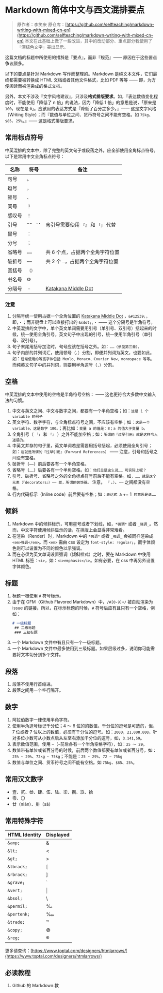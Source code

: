 # Markdown 简体中文与西文混排要点

> 原作者：李笑来
> 原仓库：[https://github.com/selfteaching/markdown-writing-with-mixed-cn-en](https://github.com/selfteaching/markdown-writing-with-mixed-cn-en)
> 本文在此基础上做了一些改进，其中的改动部分、重点部分我使用了「深棕色文字」突出显示。

这篇文档的标题中所使用的措辞是『要点』，而非『规范』—— 原因在于这些要点争议颇多。

以下的要点是针对 Markdown 写作而整理的。Markdown 是纯文本文件，它们最终都需要被转换成 HTML 文档或者其他文件格式，比如 PDF 等等 —— 即，为方便阅读而被渲染成的格式文档。

另外，本文不涉及『文字风格建议』，只涉及**格式排版要求**。如，『表达数值变化程度时，不能使用「降低了 n 倍」的说法，因为「降低 1 倍」的意思是说，「原来是 `100`，现在是 `0`」。应该用的表达方式是『降低了百分之多少。』—— 这是文字风格（Writing Style）；而『数值与单位之间、货币符号之间不能有空格。如 `75kg`、`$85`、`25%`。』—— 这是格式排版要求。

## 常用标点符号
中英混排的文本中，除了完整的英文句子或段落之外，应全部使用全角标点符号。  
以下是常用中文全角标点符号：



| 名称 | 符号 | 备注 |
| --- | --- | --- |
| 句号 | `。` |  |
| 逗号 | `，` |  |
| 顿号 | `、` |  |
| 问号 | `？` |  |
| 感叹号 | `！` |  |
| 引号 | `“”`   `‘’` | 弯引号需要使用 `『』` 和 `「」` 代替 |
| 冒号 | `：` |  |
| 分号 | `；` |  |
| 省略号 | `……` | 共 6 个点，占据两个全角字符位置 |
| 破折号 | `——` | 共 2 个 `—`，占据两个全角字符位置 |
| 圆括号 | `（）` |  |
| 书名号 | `《》` |  |
| 分隔号 | `・` | [Katakana Middle Dot](https://en.wikipedia.org/wiki/Interpunct) |

### 注意

1. 分隔号统一使用占据一个全角位置的 [Katakana Middle Dot](https://en.wikipedia.org/wiki/Interpunct) ，`&#12539;`，即，`・`；而非键盘上可以直接打出的 `&sdot;`，`・` —— 这个分隔号是半角符号。
1. 中英混排的文字中，单个英文单词需要用引号（单引号、双引号）括起来的时候，统一使用全角引号。英文句子中出现的引号，统一使用半角引号（单引号、双引号）。
1. 句子末尾用括号加注时，句号应该在括号之外。如：`……（参见第三章）。`
1. 句子内部的并列词汇，使用顿号（`、`）分割，即便并列词为英文，也要如此。如：`经常使用的等宽字体包括 Menlo、Monaco、Courier New、monospace 等等`。而纯英文句子中的并列词，则要用半角逗号（`,`）分割。

## 空格

中英混排的文本中使用的空格是半角符号空格： —— 这也更符合大多数中文输入法的习惯。

1. 中文与英文之间、中文与数字之间，都要有一个半角空格；如：`这是 1 个 variable 的例子`
1. 英文字符、数字字符，与全角标点符号之间，不应该有空格；如：`这是一个 variable，这是数字 100。`；再比如：`变量 a 的值是：8；a 的值大于变量 b。`
1. 全角引号（ `「」` 和 `『』` ）之外不能加空格；如：`所谓的『过早引用』就是这样令人迷惑的。`
1. 中英文并存的句子里，英文单词若是需要用括号括起，必须使用全角引号；如：`这就是所谓的『过早引用』（Forward References）` —— 注意，引号和括号之间没有空格。
1. 破折号（`——`）前后要各有一个半角空格。
1. 省略号（`……`）后要各有一个半角空格。如：`他们总是这么说…… 可实际上呢？`
1. 引号、破折号、省略号之外的全角标点符号前后不能有空格。如，`…… 就是这个元素（『decorators』）—— 即，所谓的装饰器。` 注意， `『` 、`）`、`——` 之间都没有空格。
1. 行内代码标示（Inline code）前后要有空格；如：`表达式 `a += 1` 的意思是说……`

## 倾斜

1. Markdown 中的倾斜标示，可用星号或者下划线，如，`*强调*` 或者 `_强调_`。然而，中文字符使用倾斜显示的话，在排版上会显得非常难看。
1. 在渲染（Render）时，Markdown 中的 `*强调*` 或者 `_强调_` 会被同样渲染成 `<em>强调</em>`。而 `<em>` 需由 css 设定为 `font-style: regular;`，而字体颜色则可以设置为不同的颜色以示强调。
1. 而在必须为英文单词设置强调（倾斜样式）之时，要在 Markdown 中使用 HTML 标签：`<i>`，如：`<i>emphasis</i>`。如有必要，在 css 中再另外设置字体颜色。

## 标题

1. 标题一概使用 `#` 符号标示。
2. 由于在 GFM（Github Flavored Markdown）中，`/#[0-9]+/` 被自动渲染为 issue 的链接，所以，在标示标题的时候，`#` 符号后应有且只有一个空格，例如：
   ```markdown
   # 一级标题
    ## 二级标题
    ### 三级标题
   ```
3. 一个 Markdown 文件中有且只有一个一级标题。
4. 一个 Markdown 文件中最多使用到三级标题。如果层级过多，说明你可能需要将文本切分到多个文件。

## 段落

1. 段落不使用行首缩进。
2. 段落之间用一个空行隔开。

## 数字

1. 阿拉伯数字一律使用半角字符。
1. 使用半角逗号标记千分位；4 ～ 6 位的的数值，千分位的逗号是可选的，但，7 位或者 7 位以上的数值，必须有千分位的逗号。如：`2000`，`21,000,000`。针对多位小数可从小数点后从左至右添加千分位的逗号，如，`3.141,59`。
1. 表示数值范围，使用 `~`（`~`前后各有一个半角空格字符），如：`25 ～ 29`。
1. 数值带有单位或者百分号的时候，前后两个数值都要有单位或者百分号，如：`25% ~ 29%`、`72kg ~ 75kg`；不能是：`25 ~ 29%`、`72 ~ 75kg`
1. 数值与单位之间、货币符号之间不能有空格。如 `75kg`、`$85`、`25%`。

## 常用汉文数字

- 壹、贰、叁、肆、伍、陆、柒、捌、玖、拾
- 零、〇
- 廿（niàn）、卅（sà）

## 常用特殊字符

| HTML Identity | Displayed |
| --- | --- |
| `&amp;` | & |
| `&lt;` | < |
| `&gt;` | > |
| `&lbrack;` | [ |
| `&rbrack;` | ] |
| `&grave;` | ` |
| `&vert;` | &#124; |
| `&bsol;` | \\ |
| `&permil;` | ‰ |
| `&pertenk;` | ‱ |
| `&trade;` | ™ |
| `&copy;` | © |
| `&reg;` | ® |

更多请查询：[https://www.toptal.com/designers/htmlarrows/](https://www.toptal.com/designers/htmlarrows/)

## 必读教程

1. Github 的 Markdown 教<script>程：[Github: Mastering Markdown](https://guides.github.com/features/mastering-markdown/)
1. 微软的写作风格指导：[Microsoft Writing Style Guide](https://docs.microsoft.com/en-us/contribute/how-to-write-use-markdown)
1. Markdown 格式检查工具：[MarkdownLint](https://github.com/DavidAnson/markdownlint) —— 虽然它本身是 lint 工具，但它的文档中包含很多 Markdown 格式上的优化要求。

## 推荐使用的 Markdown 编辑器

- [VSCode](https://code.visualstudio.com/) + [Docs Authoring Pack](https://marketplace.visualstudio.com/items?itemName=docsmsft.docs-authoring-pack)
- [Typora](https://typora.io/)

## 更多参考链接

> - [https://golem.ph.utexas.edu/~distler/maruku/markdown_syntax.html](https://golem.ph.utexas.edu/~distler/maruku/markdown_syntax.html)
> - [http://www.pinyin.info/tools/converter/chars2uninumbers.html](http://www.pinyin.info/tools/converter/chars2uninumbers.html)
> - [https://www.w3.org/html/ig/zh/wiki/Css4-text](https://www.w3.org/html/ig/zh/wiki/Css4-text)
> - [https://www.toptal.com/designers/htmlarrows/](https://www.toptal.com/designers/htmlarrows/)
> - [https://www.key-shortcut.com/en/writing-systems/文字-chinese-cjk/cjk-characters-1/](https://www.key-shortcut.com/en/writing-systems/%E6%96%87%E5%AD%97-chinese-cjk/cjk-characters-1/)
